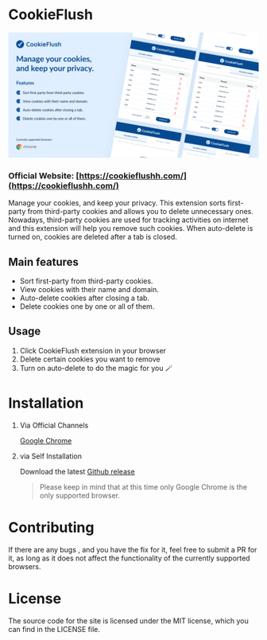 # CookieFlush

![CookieFlush Promo](/screenshoots/git-promo.png)

### Official Website: [https://cookieflushh.com/](https://cookieflushh.com/)

Manage your cookies, and keep your privacy. This extension sorts first-party  from third-party cookies and allows you to delete unnecessary ones. Nowadays, third-party cookies are used for tracking activities on internet and this extension will help you remove such cookies. When auto-delete is turned on, cookies are deleted after a tab is closed.

## Main features

- Sort first-party from third-party cookies.
- View cookies with their name and domain.
- Auto-delete cookies after closing a tab.
- Delete cookies one by one or all of them.

## Usage

1. Click CookieFlush extension in your browser
2. Delete certain cookies you want to remove
3. Turn on auto-delete to do the magic for you 🪄

# Installation

1. Via Official Channels

    [Google Chrome](https://chrome.google.com/webstore/detail/cookieflush/eoodnlghclbcfjmamkdempkjjagkjahf)

2. via Self Installation

    Download the latest [Github release](https://github.com/desmigor/CookieFlush/releases)

    > Please keep in mind that at this time only Google Chrome is the only supported browser.

# Contributing

If there are any bugs , and you have the fix for it, feel free to submit a PR for it, as long as it does not affect the functionality of the currently supported browsers.

# License

The source code for the site is licensed under the MIT license, which you can find in the LICENSE file.